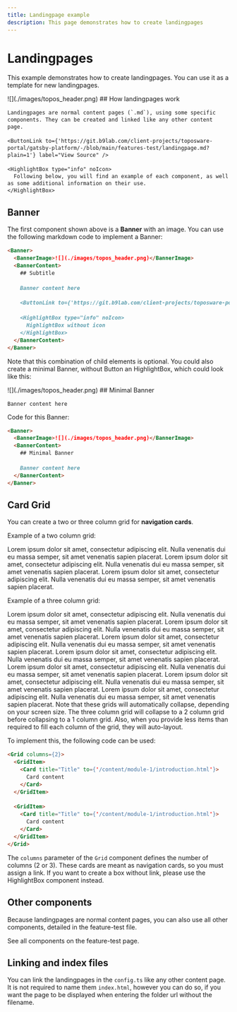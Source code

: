 ```yaml
---
title: Landingpage example
description: This page demonstrates how to create landingpages
---
```


# Landingpages

This example demonstrates how to create landingpages. You can use it as a template for new landingpages.

<Banner>
  <BannerImage>![](./images/topos_header.png)</BannerImage>
  <BannerContent>
    ## How landingpages work
    
    Landingpages are normal content pages (`.md`), using some specific components. They can be created and linked like any other content page.

    <ButtonLink to={'https://git.b9lab.com/client-projects/toposware-portal/gatsby-platform/-/blob/main/features-test/landingpage.md?plain=1'} label="View Source" />

    <HighlightBox type="info" noIcon>
      Following below, you will find an example of each component, as well as some additional information on their use.
    </HighlightBox>
  </BannerContent>
</Banner>

## Banner

The first component shown above is a **Banner** with an image. You can use the following markdown code to implement a Banner:

```md
<Banner>
  <BannerImage>![](./images/topos_header.png)</BannerImage>
  <BannerContent>
    ## Subtitle
    
    Banner content here

    <ButtonLink to={'https://git.b9lab.com/client-projects/toposware-portal/gatsby-platform/-/blob/main/features-test/landingpage.md?plain=1'} label="View Source" />

    <HighlightBox type="info" noIcon>
      HighlightBox without icon
    </HighlightBox>
  </BannerContent>
</Banner>
```

Note that this combination of child elements is optional. You could also create a minimal Banner, without Button an HighlightBox, which could look like this:

<Banner>
  <BannerImage>![](./images/topos_header.png)</BannerImage>
  <BannerContent>
    ## Minimal Banner
    
    Banner content here
  </BannerContent>
</Banner>

Code for this Banner:

```md
<Banner>
  <BannerImage>![](./images/topos_header.png)</BannerImage>
  <BannerContent>
    ## Minimal Banner
    
    Banner content here
  </BannerContent>
</Banner>
```

## Card Grid

You can create a two or three column grid for **navigation cards**.

Example of a two column grid:

<Grid columns={2}>
  <GridItem>
    <Card title="Title" to={'/content/module-1/introduction.html'}>
      Lorem ipsum dolor sit amet, consectetur adipiscing elit. Nulla venenatis dui eu massa semper, sit amet venenatis sapien placerat.
      Lorem ipsum dolor sit amet, consectetur adipiscing elit. Nulla venenatis dui eu massa semper, sit amet venenatis sapien placerat.
    </Card>
  </GridItem>

  <GridItem>
    <Card title="Title" to={'/content/module-1/introduction.html'}>
      Lorem ipsum dolor sit amet, consectetur adipiscing elit. Nulla venenatis dui eu massa semper, sit amet venenatis sapien placerat.
    </Card>
  </GridItem>
</Grid>

Example of a three column grid:

<Grid columns={3}>
  <GridItem>
    <Card title="Title" to={'/content/module-1/introduction.html'}>
      Lorem ipsum dolor sit amet, consectetur adipiscing elit. Nulla venenatis dui eu massa semper, sit amet venenatis sapien placerat.
    </Card>
  </GridItem>

  <GridItem>
    <Card title="Title" to={'/content/module-1/introduction.html'}>
      Lorem ipsum dolor sit amet, consectetur adipiscing elit. Nulla venenatis dui eu massa semper, sit amet venenatis sapien placerat.
    </Card>
  </GridItem>

  <GridItem>
    <Card title="Title" to={'/content/module-1/introduction.html'}>
      Lorem ipsum dolor sit amet, consectetur adipiscing elit. Nulla venenatis dui eu massa semper, sit amet venenatis sapien placerat.
    </Card>
  </GridItem>

  <GridItem>
    <Card title="Title" to={'/content/module-1/introduction.html'}>
      Lorem ipsum dolor sit amet, consectetur adipiscing elit. Nulla venenatis dui eu massa semper, sit amet venenatis sapien placerat.
    </Card>
  </GridItem>

  <GridItem>
    <Card title="Title" to={'/content/module-1/introduction.html'}>
      Lorem ipsum dolor sit amet, consectetur adipiscing elit. Nulla venenatis dui eu massa semper, sit amet venenatis sapien placerat.
      Lorem ipsum dolor sit amet, consectetur adipiscing elit. Nulla venenatis dui eu massa semper, sit amet venenatis sapien placerat.
    </Card>
  </GridItem>

  <GridItem>
    <Card title="Title" to={'/content/module-1/introduction.html'}>
      Lorem ipsum dolor sit amet, consectetur adipiscing elit. Nulla venenatis dui eu massa semper, sit amet venenatis sapien placerat.
    </Card>
  </GridItem>
</Grid>

<HighlightBox type="info">
  Note that these grids will automatically collapse, depending on your screen size. The three column grid will collapse to a 2 column grid before collapsing to a 1 column grid. Also, when you provide less items than required to fill each column of the grid, they will auto-layout.
</HighlightBox>

To implement this, the following code can be used:

```md
<Grid columns={2}>
  <GridItem>
    <Card title="Title" to={'/content/module-1/introduction.html'}>
      Card content
    </Card>
  </GridItem>

  <GridItem>
    <Card title="Title" to={'/content/module-1/introduction.html'}>
      Card content
    </Card>
  </GridItem>
</Grid>
```

The `columns` parameter of the `Grid` component defines the number of columns (2 or 3). These cards are meant as navigation cards, so you must assign a link. If you want to create a box without link, please use the HighlightBox component instead.

## Other components

Because landingpages are normal content pages, you can also use all other components, detailed in the feature-test file.

<Grid columns={2}>
  <GridItem>
    <Card title="Feature test" to={'/features-test/index.html'}>
      See all components on the feature-test page.
    </Card>
  </GridItem>
</Grid>

## Linking and index files

You can link the landingpages in the `config.ts` like any other content page. It is not required to name them `index.html`, however you can do so, if you want the page to be displayed when entering the folder url without the filename.
